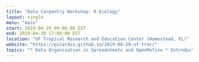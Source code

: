 ```yaml
---
title: "Data Carpentry Workshop: R Ecology"
layout: single
menu: "main"
start: 2019-04-29 09:00:00 EST
end: 2019-04-30 17:00:00 EST
location: "UF Tropical Research and Education Center (Homestead, FL)"
website: "https://picardis.github.io/2019-04-29-uf-trec/"
topics: "* Data Organization in Spreadsheets and OpenRefine * Introduction to R * Data Analysis and Visualization in R * SQL for Data Management *"
---
```


